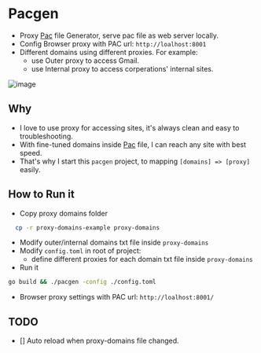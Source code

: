 # Pacgen

- Proxy [Pac](https://en.wikipedia.org/wiki/Proxy_auto-config) file Generator, serve pac file as web server locally.
- Config Browser proxy with PAC url: `http://loalhost:8001`
- Different domains using different proxies. For example:
  - use Outer proxy to access Gmail.
  - use Internal proxy to access  corperations' internal sites.

![image](https://github.com/rmrf/pacgen/assets/42414/4ce3c4a6-e060-4c8e-a1f4-73fccb194e83)


## Why

- I love to use proxy for accessing sites, it's always clean and easy to troubleshooting.
- With fine-tuned domains inside [Pac](https://en.wikipedia.org/wiki/Proxy_auto-config) file, I can reach any site with best speed.
- That's why I start this `pacgen` project, to mapping `[domains] => [proxy]` easily.

## How to Run it

- Copy proxy domains folder

```bash
  cp -r proxy-domains-example proxy-domains
```

- Modify outer/internal domains txt file inside `proxy-domains`
- Modify `config.toml` in root of project:
  - define different proxies for each domain txt file inside `proxy-domains`
- Run it

```bash
go build && ./pacgen -config ./config.toml
```

- Browser proxy settings with PAC url: `http://loalhost:8001/`

## TODO

- [] Auto reload when proxy-domains file changed.
